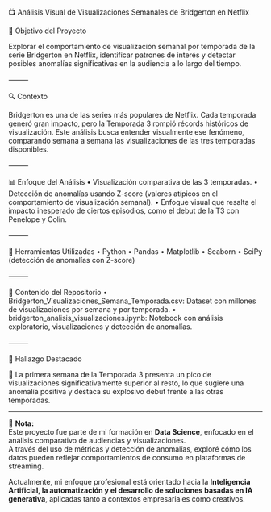 📺 Análisis Visual de Visualizaciones Semanales de Bridgerton en Netflix

🎯 Objetivo del Proyecto

Explorar el comportamiento de visualización semanal por temporada de la serie Bridgerton en Netflix, identificar patrones de interés y detectar posibles anomalías significativas en la audiencia a lo largo del tiempo.

⸻

🔍 Contexto

Bridgerton es una de las series más populares de Netflix. Cada temporada generó gran impacto, pero la Temporada 3 rompió récords históricos de visualización. Este análisis busca entender visualmente ese fenómeno, comparando semana a semana las visualizaciones de las tres temporadas disponibles.

⸻

📊 Enfoque del Análisis
	•	Visualización comparativa de las 3 temporadas.
	•	Detección de anomalías usando Z-score (valores atípicos en el comportamiento de visualización semanal).
	•	Enfoque visual que resalta el impacto inesperado de ciertos episodios, como el debut de la T3 con Penelope y Colin.

⸻

🧠 Herramientas Utilizadas
	•	Python
	•	Pandas
	•	Matplotlib
	•	Seaborn
	•	SciPy (detección de anomalías con Z-score)

⸻

📁 Contenido del Repositorio
	•	Bridgerton_Visualizaciones_Semana_Temporada.csv: Dataset con millones de visualizaciones por semana y por temporada.
	•	bridgerton_analisis_visualizaciones.ipynb: Notebook con análisis exploratorio, visualizaciones y detección de anomalías.

⸻

📌 Hallazgo Destacado

🔴 La primera semana de la Temporada 3 presenta un pico de visualizaciones significativamente superior al resto, lo que sugiere una anomalía positiva y destaca su explosivo debut frente a las otras temporadas.

---

📘 **Nota:**  
Este proyecto fue parte de mi formación en **Data Science**, enfocado en el análisis comparativo de audiencias y visualizaciones.  
A través del uso de métricas y detección de anomalías, exploré cómo los datos pueden reflejar comportamientos de consumo en plataformas de streaming.  

Actualmente, mi enfoque profesional está orientado hacia la **Inteligencia Artificial, la automatización y el desarrollo de soluciones basadas en IA generativa**, aplicadas tanto a contextos empresariales como creativos.

